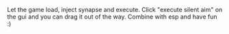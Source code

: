 Let the game load, inject synapse and execute. Click "execute silent aim" on the gui and you can drag it out of the way. Combine with esp and have fun :)
